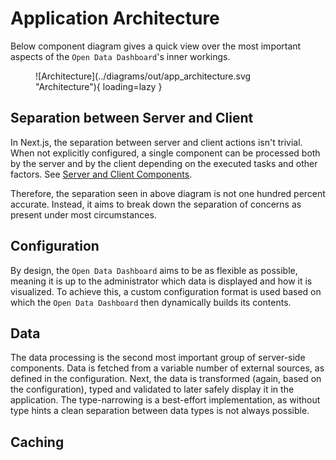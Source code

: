 # Application Architecture

Below component diagram gives a quick view over the most important aspects of the `Open Data Dashboard`'s inner workings.

<figure markdown="span">
    ![Architecture](../diagrams/out/app_architecture.svg "Architecture"){ loading=lazy }
</figure>

## Separation between Server and Client

In Next.js, the separation between server and client actions isn't trivial.
When not explicitly configured, a single component can be processed both by the server and by the client depending on the executed tasks and other factors.
See [Server and Client Components](https://nextjs.org/learn/react-foundations/server-and-client-components).

Therefore, the separation seen in above diagram is not one hundred percent accurate.
Instead, it aims to break down the separation of concerns as present under most circumstances.

## Configuration

By design, the `Open Data Dashboard` aims to be as flexible as possible,
meaning it is up to the administrator which data is displayed and how it is visualized.
To achieve this, a custom configuration format is used based on which the `Open Data Dashboard` then dynamically builds its contents.

## Data

The data processing is the second most important group of server-side components.
Data is fetched from a variable number of external sources, as defined in the configuration.
Next, the data is transformed (again, based on the configuration), typed and validated to later safely display it in the application.
The type-narrowing is a best-effort implementation, as without type hints a clean separation between data types is not always possible.

## Caching
